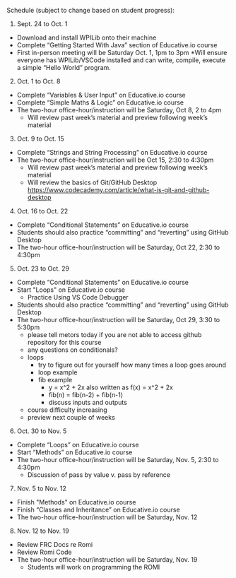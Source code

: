 Schedule (subject to change based on student progress):

1. Sept. 24 to Oct. 1 
* Download and install WPILib onto their machine
* Complete “Getting Started With Java” section of Educative.io course
* First in-person meeting will be Saturday Oct. 1, 1pm to 3pm
    *Will ensure everyone has WPILib/VSCode installed and can write, compile, execute a simple “Hello World” program.

2. Oct. 1 to Oct. 8 
* Complete “Variables & User Input” on Educative.io course
* Complete “Simple Maths & Logic” on Educative.io course
* The two-hour office-hour/instruction will be Saturday, Oct 8, 2 to 4pm 
    * Will review past week’s material and preview following week’s material

3. Oct. 9 to Oct. 15 
* Complete “Strings and String Processing” on Educative.io course
* The two-hour office-hour/instruction will be Oct 15, 2:30 to 4:30pm
    * Will review past week’s material and preview following week’s material
    * Will review the basics of Git/GitHub Desktop https://www.codecademy.com/article/what-is-git-and-github-desktop

4. Oct. 16 to Oct. 22 
* Complete “Conditional Statements” on Educative.io course
* Students should also practice “committing” and “reverting” using GitHub Desktop
* The two-hour office-hour/instruction will be Saturday, Oct 22, 2:30 to 4:30pm

5. Oct. 23 to Oct. 29 
* Complete “Conditional Statements” on Educative.io course
* Start "Loops" on Educative.io course
    * Practice Using VS Code Debugger
* Students should also practice “committing” and “reverting” using GitHub Desktop
* The two-hour office-hour/instruction will be Saturday, Oct 29, 3:30 to 5:30pm
    * please tell metors today if you are not able to access github repository for this course  
    * any questions on conditionals?
    * loops
        * try to figure out for yourself how many times a loop goes around
        * loop example
        * fib example
            * y = x^2 + 2x also written as f(x) = x^2 + 2x
            * fib(n) = fib(n-2) + fib(n-1)
            * discuss inputs and outputs
    * course difficulty increasing
    * preview next couple of weeks
    
6. Oct. 30 to Nov. 5
* Complete “Loops” on Educative.io course
* Start “Methods” on Educative.io course
* The two-hour office-hour/instruction will be Saturday, Nov. 5, 2:30 to 4:30pm
    * Discussion of pass by value v. pass by reference

7. Nov. 5 to Nov. 12
* Finish "Methods" on Educative.io course 
* Finish “Classes and Inheritance” on Educative.io course
* The two-hour office-hour/instruction will be Saturday, Nov. 12

8. Nov. 12 to Nov. 19
* Review FRC Docs re Romi
* Review Romi Code
* The two-hour office-hour/instruction will be Saturday, Nov. 19
    * Students will work on programming the ROMI


